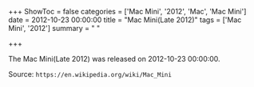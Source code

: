 +++
ShowToc = false
categories = ['Mac Mini', '2012', 'Mac', 'Mac Mini']
date = 2012-10-23 00:00:00
title = "Mac Mini(Late 2012)"
tags = ['Mac Mini', '2012']
summary = " "

+++

The Mac Mini(Late 2012) was released on 2012-10-23 00:00:00.

Source: `https://en.wikipedia.org/wiki/Mac_Mini`
